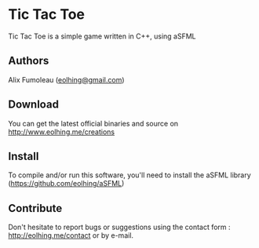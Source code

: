 Tic Tac Toe
===========

Tic Tac Toe is a simple game written in C++, using aSFML

Authors
-------

Alix Fumoleau (eolhing@gmail.com)

Download
--------

You can get the latest official binaries and source on http://www.eolhing.me/creations

Install
-------

To compile and/or run this software, you'll need to install the aSFML library (https://github.com/eolhing/aSFML)

Contribute
----------

Don't hesitate to report bugs or suggestions using the contact form : http://eolhing.me/contact or by e-mail.
